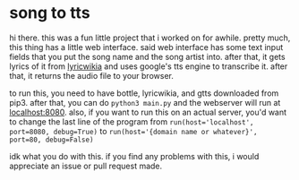 # song to tts

hi there. this was a fun little project that i worked on for awhile. pretty much, this thing has a little web interface. said web interface has some text input fields that you put the song name and the song artist into. after that, it gets lyrics of it from [lyricwikia](http://lyrics.wikia.com/wiki/LyricWiki) and uses google's tts engine to transcribe it. after that, it returns the audio file to your browser.

to run this, you need to have bottle, lyricwikia, and gtts downloaded from pip3. after that, you can do ```python3 main.py``` and the webserver will run at [localhost:8080](http://localhost:8080). also, if you want to run this on an actual server, you'd want to change the last line of the program from ```run(host='localhost', port=8080, debug=True)``` to ```run(host='{domain name or whatever}', port=80, debug=False)```

idk what you do with this. if you find any problems with this, i would appreciate an issue or pull request made.
